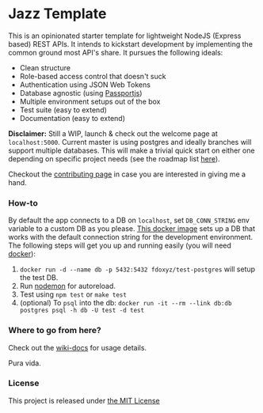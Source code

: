 # Jazz Template

This is an opinionated starter template for lightweight NodeJS (Express based) REST APIs. It intends to kickstart development by implementing the common ground most API's share. It pursues the following ideals:

* Clean structure
* Role-based access control that doesn't suck
* Authentication using JSON Web Tokens
* Database agnostic (using [Passportjs](http://passportjs.org/))
* Multiple environment setups out of the box
* Test suite (easy to extend)
* Documentation (easy to extend)

__Disclaimer:__ Still a WIP, launch & check out the welcome page at `localhost:5000`. Current master is using postgres and ideally branches will support multiple databases. This will make a trivial quick start on either one depending on specific project needs (see the roadmap list [here](https://github.com/fdoxyz/jazz/blob/master/CONTRIBUTING.md#branches)).

Checkout the [contributing page](https://github.com/fdoxyz/jazz/blob/master/CONTRIBUTING.md) in case you are interested in giving me a hand.

### How-to

By default the app connects to a DB on `localhost`, set `DB_CONN_STRING` env variable to a custom DB as you please. [This docker image](https://hub.docker.com/r/fdoxyz/test-postgres/) sets up a DB that works with the default connection string for the development environment. The following steps will get you up and running easily (you will need [docker](https://docs.docker.com/engine/installation/)):

1. `docker run -d --name db -p 5432:5432 fdoxyz/test-postgres` will setup the test DB.
2. Run [nodemon](https://www.npmjs.com/package/nodemon) for autoreload.
3. Test using `npm test` or `make test`
4. (optional) To `psql` into the db: `docker run -it --rm --link db:db postgres psql -h db -U test -d test`

### Where to go from here?

Check out the [wiki-docs](https://github.com/fdoxyz/jazz/wiki/API-Docs) for usage details.

Pura vida.

### License

This project is released under [the MIT License](https://github.com/fdoxyz/jazz/blob/master/LICENSE)
